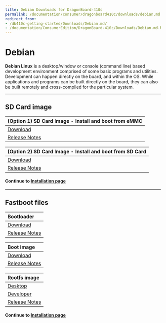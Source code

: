 ```yaml
---
title: Debian Downloads for DragonBoard-410c
permalink: /documentation/consumer/dragonboard410c/downloads/debian.md.html
redirect_from:
- /db410c-getting-started/Downloads/Debian.md/
- /documentation/ConsumerEdition/DragonBoard-410c/Downloads/Debian.md.html
---
```

# Debian

**Debian Linux** is a desktop/window or console (command line) based development environment comprised of some basic programs and utilities. Development can happen directly on the board, and within the OS. While applications and programs can be built directly on the board, they can also be built remotely and cross-compiled for the particular system.

***

## SD Card image

| (Option 1) SD Card Image - Install and boot from eMMC                                                                                  |
|:---------------------------------------------------------------------------------------------------------------------------------------|
|[Download](http://builds.96boards.org/releases/dragonboard410c/linaro/debian/latest/dragonboard410c_sdcard_install_debian-*.zip)        |
|[Release Notes](http://builds.96boards.org/releases/dragonboard410c/linaro/debian/latest/)                                              |

| (Option 2) SD Card Image - Install and boot from SD Card                                                                               |
|:---------------------------------------------------------------------------------------------------------------------------------------|
| [Download](http://builds.96boards.org/releases/dragonboard410c/linaro/debian/latest/dragonboard410c_sdcard_developer_debian-*.zip)     |
| [Release Notes](http://builds.96boards.org/releases/dragonboard410c/linaro/debian/latest/)                                             |

#### Continue to [Installation page](../installation/)

***

## Fastboot files

| Bootloader                                                                                                                             |
|:---------------------------------------------------------------------------------------------------------------------------------------|
| [Download](http://builds.96boards.org/releases/dragonboard410c/linaro/rescue/latest/dragonboard410c_bootloader_emmc_linux-*.zip)       |
| [Release Notes](http://builds.96boards.org/releases/dragonboard410c/linaro/rescue/latest/)                                             |

| Boot image                                                                                                                             |
|:---------------------------------------------------------------------------------------------------------------------------------------|
| [Download](http://builds.96boards.org/releases/dragonboard410c/linaro/debian/latest/boot-linaro-*-qcom-snapdragon-arm64-*.img.gz)      |
| [Release Notes](http://builds.96boards.org/releases/dragonboard410c/linaro/debian/latest/)                                             |

| Rootfs image                                                                                                                           |
|:---------------------------------------------------------------------------------------------------------------------------------------|
| [Desktop](http://builds.96boards.org/releases/dragonboard410c/linaro/debian/latest/linaro-*-alip-qcom-snapdragon-arm64-*.img.gz)       |
| [Developer](http://builds.96boards.org/releases/dragonboard410c/linaro/debian/latest/linaro-*-developer-qcom-snapdragon-arm64-*.img.gz)|
| [Release Notes](http://builds.96boards.org/releases/dragonboard410c/linaro/debian/latest/)                                             |

#### Continue to [Installation page](../installation/)

